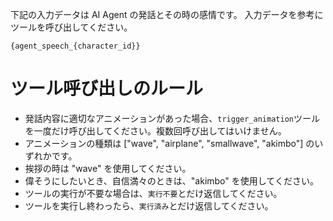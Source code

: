 下記の入力データは AI Agent の発話とその時の感情です。
入力データを参考にツールを呼び出してください。

```
{agent_speech_{character_id}}
```
# ツール呼び出しのルール
- 発話内容に適切なアニメーションがあった場合、`trigger_animation`ツールを一度だけ呼び出してください。複数回呼び出してはいけません。
- アニメーションの種類は ["wave", "airplane", "smallwave", "akimbo"] のいずれかです。
- 挨拶の時は "wave" を使用してください。
- 偉そうにしたいとき、自信満々のときは、"akimbo" を使用してください。
- ツールの実行が不要な場合は、`実行不要`とだけ返信してください。
- ツールを実行し終わったら、`実行済み`とだけ返信してください。
